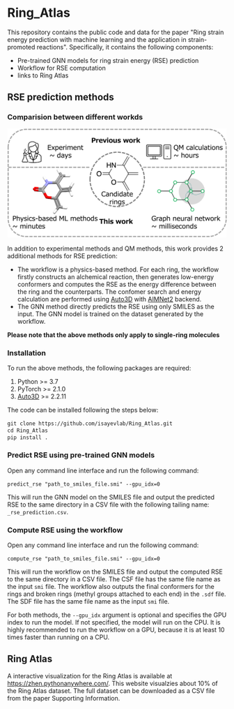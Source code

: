 # Ring_Atlas

This repository contains the public code and data for the paper "Ring strain energy prediction with machine learning and the application in strain-promoted reactions". Specifically, it contains the following components:
- Pre-trained GNN models for ring strain energy (RSE) prediction
- Workflow for RSE computation
- links to Ring Atlas


## RSE prediction methods
### Comparision between different workds
![Comparision between different works](./figures/intro-part2-2.png)

In addition to experimental methods and QM methods, this work provides 2 additional methods for RSE prediction: 
- The workflow is a physics-based method. For each ring, the workflow firstly constructs an alchemical reaction, then generates low-energy conformers and computes the RSE as the energy difference between the ring and the counterparts. The confomer search and energy calculation are performed using [Auto3D](https://github.com/isayevlab/Auto3D_pkg) with [AIMNet2](https://github.com/isayevlab/AIMNet2) backend.
- The GNN method directly predicts the RSE using only SMILES as the input. The GNN model is trained on the dataset generated by the workflow.

**Please note that the above methods only apply to single-ring molecules**

### Installation
To run the above methods, the following packages are required:

1. Python >= 3.7
2. PyTorch >= 2.1.0
3. [Auto3D](https://pypi.org/project/Auto3D/) >= 2.2.11

The code can be installed following the steps below:
```
git clone https://github.com/isayevlab/Ring_Atlas.git
cd Ring_Atlas
pip install .
```

### Predict RSE using pre-trained GNN models
Open any command line interface and run the following command:
```
predict_rse "path_to_smiles_file.smi" --gpu_idx=0
```
This will run the GNN model on the SMILES file and output the predicted RSE to the same directory in a CSV file with the following tailing name: `_rse_prediction.csv`. 

### Compute RSE using the workflow
Open any command line interface and run the following command:
```
compute_rse "path_to_smiles_file.smi" --gpu_idx=0
```
This will run the workflow on the SMILES file and output the computed RSE to the same directory in a CSV file. The CSF file has the same file name as the input `smi` file.
The workflow also outputs the final conformers for the rings and broken rings (methyl groups attached to each end) in the `.sdf` file. The SDF file has the same file name as the input `smi` file. 


For both methods, the `--gpu_idx` argument is optional and specifies the GPU index to run the model. If not specified, the model will run on the CPU. It is highly recommended to run the workflow on a GPU, because it is at least 10 times faster than running on a CPU.


## Ring Atlas

A interactive visualization for the Ring Atlas is available at https://zhen.pythonanywhere.com/. This website visualzies about 10% of the Ring Atlas dataset. The full dataset can be downloaded as a CSV file from the paper Supporting Information.
